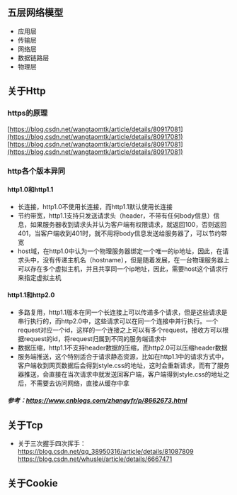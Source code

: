 ## 五层网络模型

- 应用层
- 传输层
- 网络层
- 数据链路层
- 物理层

## 关于Http

### https的原理

[https://blog.csdn.net/wangtaomtk/article/details/80917081](https://blog.csdn.net/wangtaomtk/article/details/80917081)
[https://blog.csdn.net/wangtaomtk/article/details/80917081](https://blog.csdn.net/wangtaomtk/article/details/80917081)

### http各个版本异同

#### http1.0和http1.1

- 长连接，http1.0不使用长连接，而http1.1默认使用长连接
- 节约带宽，http1.1支持只发送请求头（header，不带有任何body信息）信息，如果服务器收到请求头并认为客户端有权限请求，就返回100，否则返回401，当客户端收到401时，就不用将body信息发送给服务器了，可以节约带宽
- host域，在http1.0中认为一个物理服务器绑定一个唯一的ip地址，因此，在请求头中，没有传递主机名（hostname），但是随着发展，在一台物理服务器上可以存在多个虚拟主机，并且共享同一个ip地址，因此，需要host这个请求行来指定虚拟主机

#### http1.1和http2.0

- 多路复用，http1.1版本在同一个长连接上可以传递多个请求，但是这些请求是串行执行的，而http2.0中，这些请求可以在同一个连接中并行执行。一个request对应一个id，这样的一个连接之上可以有多个request，接收方可以根据request的id，将request归属到不同的服务端请求中
- 数据压缩，http1.1不支持header数据的压缩，而http2.0可以压缩header数据
- 服务端推送，这个特别适合于请求静态资源，比如在http1.1中的请求方式中，客户端收到网页数据后会得到style.css的地址，这时会重新请求，而有了服务器推送，会直接在当次请求中就发送回客户端，客户端得到style.css的地址之后，不需要去访问网络，直接从缓存中拿

##### 参考：<https://www.cnblogs.com/zhangyfr/p/8662673.html>

## 关于Tcp

- 关于三次握手四次挥手：<https://blog.csdn.net/qq_38950316/article/details/81087809>   <https://blog.csdn.net/whuslei/article/details/6667471>

## 关于Cookie